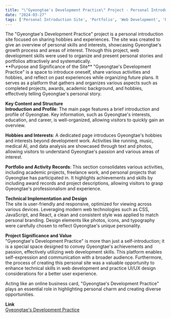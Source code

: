 ```yaml
---
title: "\"Gyeongtae's Development Practice\" Project - Personal Introduction Site"
date: "2024-03-27"
tags: ['Personal Introduction Site', 'Portfolio', 'Web Development', 'React', 'Personal Branding', 'Website Creation']
---
```


<div class="justify-text">
The "Gyeongtae's Development Practice" project is a personal introduction site focused on sharing hobbies and experiences. The site was created to give an overview of personal skills and interests, showcasing Gyeongtae's growth process and areas of interest. Through this project, web development skills were used to organize and present personal stories and portfolios attractively and systematically.

<!--more-->
<br>
**Purpose and Significance of the Site**  
"Gyeongtae's Development Practice" is a space to introduce oneself, share various activities and hobbies, and reflect on past experiences while organizing future plans. It serves as a platform that gathers and organizes various aspects such as completed projects, awards, academic background, and hobbies, effectively telling Gyeongtae's personal story.

**Key Content and Structure**  
**Introduction and Profile**: The main page features a brief introduction and profile of Gyeongtae. Key information, such as Gyeongtae's interests, education, and career, is well-organized, allowing visitors to quickly gain an overview.

**Hobbies and Interests**: A dedicated page introduces Gyeongtae's hobbies and interests beyond development work. Activities like running, music, medical AI, and data analysis are showcased through text and photos, allowing visitors to understand Gyeongtae's passion and various areas of interest.

**Portfolio and Activity Records**: This section consolidates various activities, including academic projects, freelance work, and personal projects that Gyeongtae has participated in. It highlights achievements and skills by including award records and project descriptions, allowing visitors to grasp Gyeongtae's professionalism and experience.

**Technical Implementation and Design**  
The site is user-friendly and responsive, optimized for viewing across various devices. Leveraging modern web technologies such as CSS, JavaScript, and React, a clean and consistent style was applied to match personal branding. Design elements like photos, icons, and typography were carefully chosen to reflect Gyeongtae's unique personality.

**Project Significance and Value**  
"Gyeongtae's Development Practice" is more than just a self-introduction; it is a special space designed to convey Gyeongtae's achievements and passion, effectively utilizing web development skills. This platform enables self-expression and communication with a broader audience. Furthermore, the process of creating this personal site was a valuable opportunity to enhance technical skills in web development and practice UI/UX design considerations for a better user experience.

Acting like an online business card, "Gyeongtae's Development Practice" plays an essential role in highlighting personal charm and creating diverse opportunities.

**Link**  
[Gyeongtae's Development Practice](https://gyeongtaekang.netlify.app/)

</div>
